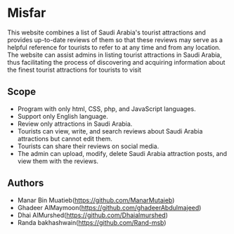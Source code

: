 # Misfar

This website  combines a list of Saudi Arabia's tourist attractions and 
provides up-to-date reviews of them so that these reviews may serve as a helpful reference 
for tourists to refer to at any time and from any location.
The website can assist admins in listing tourist attractions in Saudi Arabia, thus facilitating 
the process of discovering and acquiring information about the finest tourist attractions for 
tourists to visit

## Scope

- Program with only html, CSS, php, and JavaScript languages.
- Support only English language.
-	Review only attractions in Saudi Arabia.
-	Tourists can view, write, and search reviews about Saudi Arabia attractions but cannot edit them.
-	Tourists can share their reviews on social media.
- The admin can upload, modify, delete Saudi Arabia attraction posts, and view them with the reviews.




## Authors
- Manar Bin Muatieb(https://github.com/ManarMutaieb)
- Ghadeer AlMaymoon(https://github.com/ghadeerAbdulmajeed)
- Dhai AlMurshed(https://github.com/Dhaialmurshed)
- Randa bakhashwain(https://github.com/Rand-msb)

 
